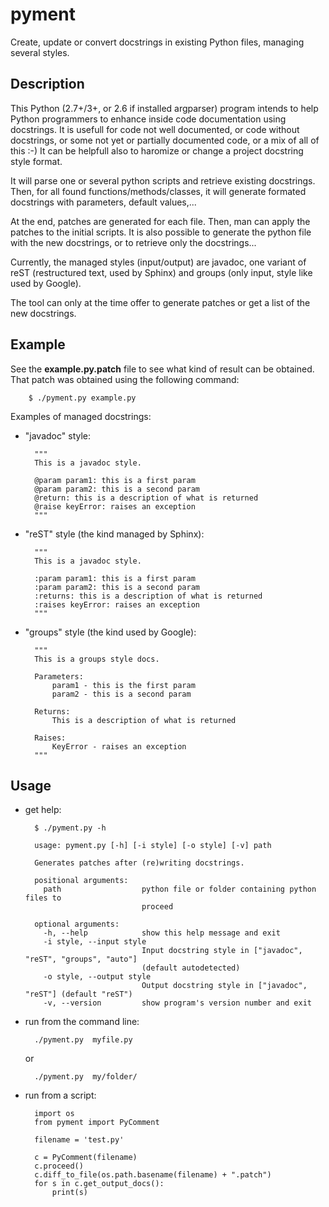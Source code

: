 pyment 
======

Create, update or convert docstrings in existing Python files, managing several styles.

Description
-----------

This Python (2.7+/3+, or 2.6 if installed argparser) program intends to help Python programmers to enhance inside code documentation using docstrings. 
It is usefull for code not well documented, or code without docstrings, or some not yet or partially documented code, or a mix of all of this :-)
It can be helpfull also to haromize or change a project docstring style format.

It will parse one or several python scripts and retrieve existing docstrings.
Then, for all found functions/methods/classes, it will generate formated docstrings with parameters, default values,...

At the end, patches are generated for each file. Then, man can apply the patches to the initial scripts.
It is also possible to generate the python file with the new docstrings, or to retrieve only the docstrings...

Currently, the managed styles (input/output) are javadoc, one variant of reST (restructured text, used by Sphinx) and groups (only input, style like used by Google). 

The tool can only at the time offer to generate patches or get a list of the new docstrings.

Example
-------
See the **example.py.patch** file to see what kind of result can be obtained.
That patch was obtained using the following command:

        $ ./pyment.py example.py

Examples of managed docstrings:

- "javadoc" style:

        """
        This is a javadoc style.

        @param param1: this is a first param
        @param param2: this is a second param
        @return: this is a description of what is returned
        @raise keyError: raises an exception
        """

- "reST" style (the kind managed by Sphinx):

        """
        This is a javadoc style.

        :param param1: this is a first param
        :param param2: this is a second param
        :returns: this is a description of what is returned
        :raises keyError: raises an exception
        """

- "groups" style (the kind used by Google):

        """
        This is a groups style docs.

        Parameters:
            param1 - this is the first param
            param2 - this is a second param

        Returns:
            This is a description of what is returned

        Raises:
            KeyError - raises an exception
        """

Usage
-----
- get help:

        $ ./pyment.py -h

        usage: pyment.py [-h] [-i style] [-o style] [-v] path
        
        Generates patches after (re)writing docstrings.

        positional arguments:
          path                  python file or folder containing python files to
                                proceed
        
        optional arguments:
          -h, --help            show this help message and exit
          -i style, --input style
                                Input docstring style in ["javadoc", "reST", "groups", "auto"]
                                (default autodetected)
          -o style, --output style
                                Output docstring style in ["javadoc", "reST"] (default "reST")
          -v, --version         show program's version number and exit
        
- run from the command line:

        ./pyment.py  myfile.py

    or

        ./pyment.py  my/folder/

- run from a script:

        import os
        from pyment import PyComment
        
        filename = 'test.py'
        
        c = PyComment(filename)
        c.proceed()
        c.diff_to_file(os.path.basename(filename) + ".patch")
        for s in c.get_output_docs():
            print(s)

